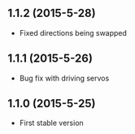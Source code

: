 ## 1.1.2 (2015-5-28)

- Fixed directions being swapped

## 1.1.1 (2015-5-26)

- Bug fix with driving servos

## 1.1.0 (2015-5-25)

- First stable version